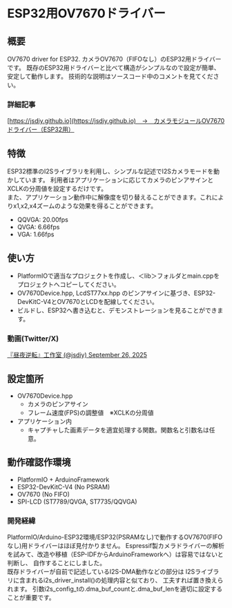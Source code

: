 # ESP32用OV7670ドライバー

## 概要
OV7670 driver for ESP32. カメラOV7670（FIFOなし）のESP32用ドライバーです。
既存のESP32用ドライバーと比べて構造がシンプルなので設定が簡単、安定して動作します。
技術的な説明はソースコード中のコメントを見てください。

### 詳細記事
[https://jsdiy.github.io](https://jsdiy.github.io)　→　カメラモジュールOV7670ドライバー（ESP32用）

## 特徴
ESP32標準のI2Sライブラリを利用し、シンプルな記述でI2Sカメラモードを動かしています。
利用者はアプリケーションに応じてカメラのピンアサインとXCLKの分周値を設定するだけです。  
また、アプリケーション動作中に解像度を切り替えることができます。これによりx1,x2,x4ズームのような効果を得ることができます。
- QQVGA: 20.00fps
- QVGA: 6.66fps
- VGA: 1.66fps

## 使い方
- PlatformIOで適当なプロジェクトを作成し、＜lib＞フォルダとmain.cppをプロジェクトへコピーしてください。
- OV7670Device.hpp, LcdST77xx.hpp のピンアサインに基づき、ESP32-DevKitC-V4とOV7670とLCDを配線してください。
- ビルドし、ESP32へ書き込むと、デモンストレーションを見ることができます。

### 動画(Twitter/X)
[『昼夜逆転』工作室 (@jsdiy) September 26, 2025](https://twitter.com/jsdiy/status/1971547894042984603)

## 設定箇所
- OV7670Device.hpp
	- カメラのピンアサイン
	- フレーム速度(FPS)の調整値　※XCLKの分周値
- アプリケーション内
	- キャプチャした画素データを適宜処理する関数。関数名と引数名は任意。

## 動作確認作環境
- PlatformIO + ArduinoFramework
- ESP32-DevKitC-V4 (No PSRAM)
- OV7670 (No FIFO)
- SPI-LCD (ST7789/QVGA, ST7735/QQVGA)

### 開発経緯
PlatformIO/Arduino-ESP32環境/ESP32(PSRAMなし)で動作するOV7670(FIFOなし)用ドライバーはほぼ見付かりません。
Espressif製カメラドライバーの解析を試みて、改造や移植（ESP-IDFからArduinoFrameworkへ）は容易ではないと判断し、
自作することにしました。  
既存ドライバーが自前で記述しているI2S-DMA動作などの部分は
I2Sライブラリに含まれるi2s_driver_install()の処理内容と似ており、 工夫すれば置き換えられます。
引数i2s_config_tの.dma_buf_countと.dma_buf_lenを適切に設定することが重要です。
